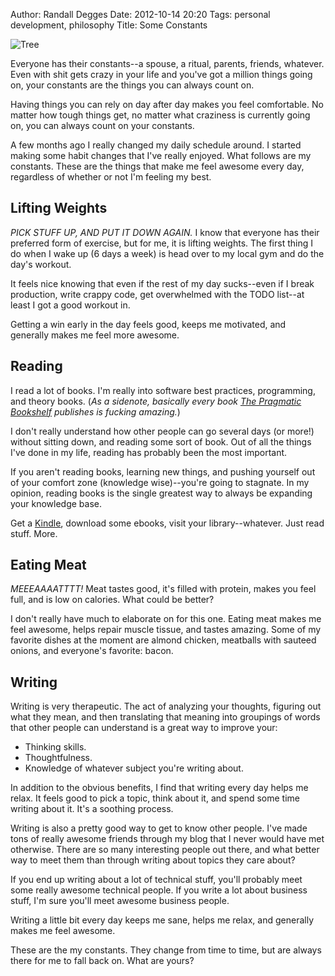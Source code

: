 Author: Randall Degges
Date: 2012-10-14 20:20
Tags: personal development, philosophy
Title: Some Constants


![Tree][]

Everyone has their constants--a spouse, a ritual, parents, friends, whatever.
Even with shit gets crazy in your life and you've got a million things going on,
your constants are the things you can always count on.

Having things you can rely on day after day makes you feel comfortable. No
matter how tough things get, no matter what craziness is currently going on, you
can always count on your constants.

A few months ago I really changed my daily schedule around. I started making
some habit changes that I've really enjoyed. What follows are my constants.
These are the things that make me feel awesome every day, regardless of whether
or not I'm feeling my best.


## Lifting Weights

*PICK STUFF UP, AND PUT IT DOWN AGAIN.* I know that everyone has their preferred
form of exercise, but for me, it is lifting weights. The first thing I do when I
wake up (6 days a week) is head over to my local gym and do the day's workout.

It feels nice knowing that even if the rest of my day sucks--even if I break
production, write crappy code, get overwhelmed with the TODO list--at least I
got a good workout in.

Getting a win early in the day feels good, keeps me motivated, and generally
makes me feel more awesome.


## Reading

I read a lot of books. I'm really into software best practices, programming, and
theory books. (*As a sidenote, basically every book [The Pragmatic Bookshelf][]
publishes is fucking amazing.*)

I don't really understand how other people can go several days (or more!)
without sitting down, and reading some sort of book. Out of all the things I've
done in my life, reading has probably been the most important.

If you aren't reading books, learning new things, and pushing yourself out of
your comfort zone (knowledge wise)--you're going to stagnate. In my opinion,
reading books is the single greatest way to always be expanding your knowledge
base.

Get a [Kindle][], download some ebooks, visit your library--whatever. Just read
stuff. More.


## Eating Meat

*MEEEAAAATTTT!* Meat tastes good, it's filled with protein, makes you feel full,
and is low on calories. What could be better?

I don't really have much to elaborate on for this one. Eating meat makes me feel
awesome, helps repair muscle tissue, and tastes amazing. Some of my favorite
dishes at the moment are almond chicken, meatballs with sauteed onions, and
everyone's favorite: bacon.


## Writing

Writing is very therapeutic. The act of analyzing your thoughts, figuring out
what they mean, and then translating that meaning into groupings of words that
other people can understand is a great way to improve your:

-   Thinking skills.
-   Thoughtfulness.
-   Knowledge of whatever subject you're writing about.

In addition to the obvious benefits, I find that writing every day helps me
relax. It feels good to pick a topic, think about it, and spend some time
writing about it. It's a soothing process.

Writing is also a pretty good way to get to know other people. I've made tons of
really awesome friends through my blog that I never would have met otherwise.
There are so many interesting people out there, and what better way to meet them
than through writing about topics they care about?

If you end up writing about a lot of technical stuff, you'll probably meet some
really awesome technical people. If you write a lot about business stuff, I'm
sure you'll meet awesome business people.

Writing a little bit every day keeps me sane, helps me relax, and generally
makes me feel awesome.


These are the my constants. They change from time to time, but are always there
for me to fall back on. What are yours?


  [Tree]: /static/images/2012/tree.png "Tree Sketch"
  [The Pragmatic Bookshelf]: http://pragprog.com/ "The Pragmatic Bookshelf"
  [Kindle]: http://www.amazon.com/gp/product/B008UB7DU6/ref=as_li_ss_tl?ie=UTF8&camp=1789&creative=390957&creativeASIN=B008UB7DU6&linkCode=as2&tag=rdegges-20 "Kindle"
